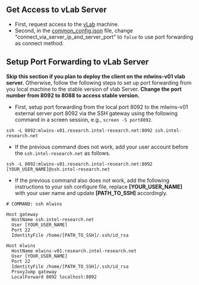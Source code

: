 ## Get Access to vLab Server
- First, request access to the [vLab](https://registration.intel-research.net/) machine.
- Second, in the [common_config.json](common_config.json) file, change "connect_via_server_ip_and_server_port" to `false` to use port forwarding as connect method.
  
## Setup Port Forwarding to vLab Server
**Skip this section if you plan to deploy the client on the mlwins-v01 vlab server.** Otherwise, follow the following steps to set up port forwarding from you local machine to the stable version of vlab Server. **Change the port number from 8092 to 8088 to access stable version.**
- First, setup port forwarding from the local port 8092 to the mlwins-v01 external server port 8092 via the SSH gateway using the following command in a screen session, e.g., `screen -S port8092`.
``` 
ssh -L 8092:mlwins-v01.research.intel-research.net:8092 ssh.intel-research.net
```
- If the previous command does not work, add your user account before the `ssh.intel-research.net` as follows.
```
ssh -L 8092:mlwins-v01.research.intel-research.net:8092 [YOUR_USER_NAME]@ssh.intel-research.net
```
 - If the previous command also does not work, add the following instructions to your ssh configure file, replace **[YOUR_USER_NAME]** with your user name and update **[PATH_TO_SSH]** accordingly.
```
# COMMAND: ssh mlwins

Host gateway
  HostName ssh.intel-research.net
  User [YOUR_USER_NAME]
  Port 22
  IdentityFile /home/[PATH_TO_SSH]/.ssh/id_rsa

Host mlwins
  HostName mlwins-v01.research.intel-research.net
  User [YOUR_USER_NAME]
  Port 22
  IdentityFile /home/[PATH_TO_SSH]/.ssh/id_rsa
  ProxyJump gateway
  LocalForward 8092 localhost:8092
```
